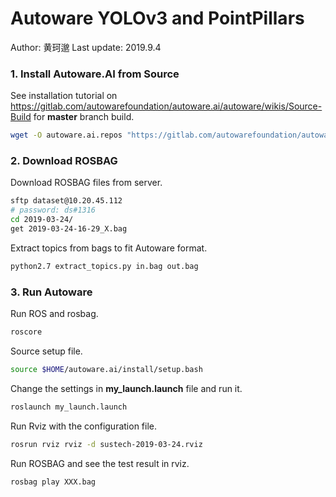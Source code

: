 # Autoware YOLOv3 and PointPillars

Author: 黄珂邈  Last update: 2019.9.4

### 1. Install Autoware.AI from Source

See installation tutorial on https://gitlab.com/autowarefoundation/autoware.ai/autoware/wikis/Source-Build for **master** branch build.

```bash
wget -O autoware.ai.repos "https://gitlab.com/autowarefoundation/autoware.ai/autoware/raw/master/autoware.ai.repos?inline=false"
```

### 2. Download ROSBAG

Download ROSBAG files from server.

```bash
sftp dataset@10.20.45.112 
# password: ds#1316
cd 2019-03-24/
get 2019-03-24-16-29_X.bag
```

Extract topics from bags to fit Autoware format.

```bash
python2.7 extract_topics.py in.bag out.bag
```

### 3. Run Autoware

Run ROS and rosbag.

```bash
roscore
```

Source setup file.

```bash
source $HOME/autoware.ai/install/setup.bash
```

Change the settings in **my_launch.launch** file and run it.

```bash
roslaunch my_launch.launch
```

Run Rviz with the configuration file.

```bash
rosrun rviz rviz -d sustech-2019-03-24.rviz
```

Run ROSBAG and see the test result in rviz.

```bash
rosbag play XXX.bag
```


